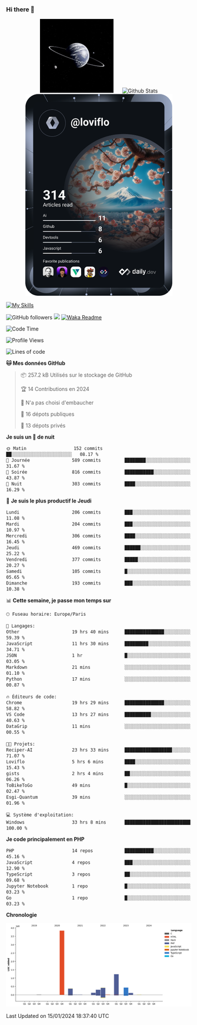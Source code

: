 ### Hi there 👋

<p align="center">
  <img src="https://github.com/Loviflo/Loviflo/blob/main/img/portrait.jpg" alt="Loviflo" height="200" style="margin-right: 20px"/>
  <img src="https://github-readme-stats.vercel.app/api?username=Loviflo&show_icons=true&theme=graywhite" alt="Github Stats" />
  <a href="https://app.daily.dev/loviflo"><img src="https://github.com/loviflo/loviflo/blob/main/devcard.svg" width="400" alt="Loviflo's Dev Card"/></a>
</p>

[![My Skills](https://skillicons.dev/icons?i=php,laravel,symfony,dotnet,cs,nodejs,mysql,postgres,js,ts,html,css,sass,angular,react,electron,docker,webpack,vscode,figma,git,github,gitlab,nginx,postman&perline=5)](https://skillicons.dev)

![GitHub followers](https://img.shields.io/github/followers/Loviflo?label=Follow&style=social)
![](https://visitor-badge.glitch.me/badge?page_id=Loviflo.Loviflo)
[![Waka Readme](https://github.com/Loviflo/Loviflo/actions/workflows/update-stats.yml/badge.svg)](https://github.com/Loviflo/Loviflo/actions/workflows/update-stats.yml)

<!--START_SECTION:waka-->
![Code Time](http://img.shields.io/badge/Code%20Time-1%2C805%20hrs%2020%20mins-blue)

![Profile Views](http://img.shields.io/badge/Vues%20du%20profil-12-blue)

![Lines of code](https://img.shields.io/badge/Depuis%20Hello%20World%2C%20j%27ai%20%C3%A9crit-6.8%20million%20Lignes%20de%20code-blue)

**🐱 Mes données GitHub** 

> 📦 257.2 kB Utilisés sur le stockage de GitHub 
 > 
> 🏆 14 Contributions en 2024
 > 
> 🚫 N'a pas choisi d'embaucher
 > 
> 📜 16 dépots publiques 
 > 
> 🔑 13 dépots privés 
 > 
**Je suis un 🦉 de nuit** 

```text
🌞 Matin                  152 commits         ██░░░░░░░░░░░░░░░░░░░░░░░   08.17 % 
🌆 Journée                589 commits         ████████░░░░░░░░░░░░░░░░░   31.67 % 
🌃 Soirée                 816 commits         ███████████░░░░░░░░░░░░░░   43.87 % 
🌙 Nuit                   303 commits         ████░░░░░░░░░░░░░░░░░░░░░   16.29 % 
```
📅 **Je suis le plus productif le Jeudi** 

```text
Lundi                    206 commits         ███░░░░░░░░░░░░░░░░░░░░░░   11.08 % 
Mardi                    204 commits         ███░░░░░░░░░░░░░░░░░░░░░░   10.97 % 
Mercredi                 306 commits         ████░░░░░░░░░░░░░░░░░░░░░   16.45 % 
Jeudi                    469 commits         ██████░░░░░░░░░░░░░░░░░░░   25.22 % 
Vendredi                 377 commits         █████░░░░░░░░░░░░░░░░░░░░   20.27 % 
Samedi                   105 commits         █░░░░░░░░░░░░░░░░░░░░░░░░   05.65 % 
Dimanche                 193 commits         ███░░░░░░░░░░░░░░░░░░░░░░   10.38 % 
```


📊 **Cette semaine, je passe mon temps sur** 

```text
🕑︎ Fuseau horaire: Europe/Paris

💬 Langages: 
Other                    19 hrs 40 mins      ███████████████░░░░░░░░░░   59.39 % 
JavaScript               11 hrs 30 mins      █████████░░░░░░░░░░░░░░░░   34.71 % 
JSON                     1 hr                █░░░░░░░░░░░░░░░░░░░░░░░░   03.05 % 
Markdown                 21 mins             ░░░░░░░░░░░░░░░░░░░░░░░░░   01.10 % 
Python                   17 mins             ░░░░░░░░░░░░░░░░░░░░░░░░░   00.87 % 

🔥 Éditeurs de code: 
Chrome                   19 hrs 29 mins      ███████████████░░░░░░░░░░   58.82 % 
VS Code                  13 hrs 27 mins      ██████████░░░░░░░░░░░░░░░   40.63 % 
DataGrip                 11 mins             ░░░░░░░░░░░░░░░░░░░░░░░░░   00.55 % 

🐱‍💻 Projets: 
Reciper-AI               23 hrs 33 mins      ██████████████████░░░░░░░   71.07 % 
Loviflo                  5 hrs 6 mins        ████░░░░░░░░░░░░░░░░░░░░░   15.43 % 
gists                    2 hrs 4 mins        ██░░░░░░░░░░░░░░░░░░░░░░░   06.26 % 
ToBikeToGo               49 mins             █░░░░░░░░░░░░░░░░░░░░░░░░   02.47 % 
Esgi-Quantum             39 mins             ░░░░░░░░░░░░░░░░░░░░░░░░░   01.96 % 

💻 Système d'exploitation: 
Windows                  33 hrs 8 mins       █████████████████████████   100.00 % 
```

**Je code principalement en PHP** 

```text
PHP                      14 repos            ███████████░░░░░░░░░░░░░░   45.16 % 
JavaScript               4 repos             ███░░░░░░░░░░░░░░░░░░░░░░   12.90 % 
TypeScript               3 repos             ██░░░░░░░░░░░░░░░░░░░░░░░   09.68 % 
Jupyter Notebook         1 repo              █░░░░░░░░░░░░░░░░░░░░░░░░   03.23 % 
Go                       1 repo              █░░░░░░░░░░░░░░░░░░░░░░░░   03.23 % 
```



**Chronologie**

![Lines of Code chart](https://raw.githubusercontent.com/Loviflo/Loviflo/main/assets/bar_graph.png)


 Last Updated on 15/01/2024 18:37:40 UTC
<!--END_SECTION:waka-->
